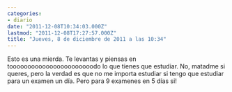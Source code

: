 ```yaml
---
categories:
- diario
date: "2011-12-08T10:34:03.000Z"
lastmod: "2011-12-08T17:27:57.000Z"
title: "Jueves, 8 de diciembre de 2011 a las 10:34"
---
```


Esto es una mierda. Te levantas y piensas en tooooooooooooooooooooooodo lo que tienes que estudiar. No, matadme si queres, pero la verdad es que no me importa estudiar si tengo que estudiar para un examen un dí­a. Pero para 9 examenes en 5 dí­as si!